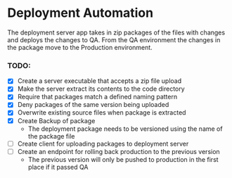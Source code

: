 # Deployment Automation

The deployment server app takes in zip packages of the files with changes and
deploys the changes to QA. From the QA environment the changes in the package
move to the Production environment.

### TODO:
- [x] Create a server executable that accepts a zip file upload
- [x] Make the server extract its contents to the code directory
- [x] Require that packages match a defined naming pattern
- [x] Deny packages of the same version being uploaded
- [x] Overwrite existing source files when package is extracted
- [x] Create Backup of package
	* The deployment package needs to be versioned using the name of the package
	file
- [ ] Create client for uploading packages to deployment server
- [ ] Create an endpoint for rolling back production to the previous version
	* The previous version will only be pushed to production in the first place
	if it passed QA